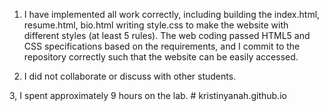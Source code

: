  1. I have implemented all work correctly, including building the index.html, resume.html, bio.html writing style.css to make the website with different styles (at least 5 rules). The web coding passed HTML5 and CSS specifications based on the requirements, and I commit to the repository correctly such that the website can be easily accessed. 
 
 2. I did not collaborate or discuss with other students.   
 
 3, I spent approximately 9 hours on the lab. # kristinyanah.github.io
